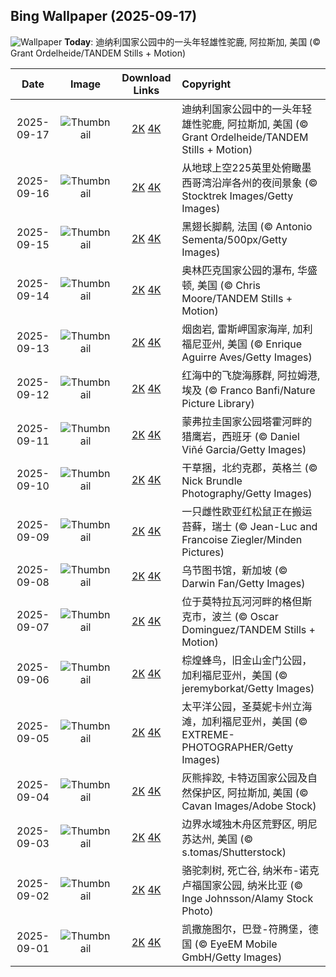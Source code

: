 ## Bing Wallpaper (2025-09-17)

![Wallpaper](https://cn.bing.com/th?id=OHR.YoungMoose_ZH-CN4639410217_UHD.jpg&w=1024) **Today**: 迪纳利国家公园中的一头年轻雄性驼鹿, 阿拉斯加, 美国 (© Grant Ordelheide/TANDEM Stills + Motion)

|    Date    |                                               Image                                                |                                                                                      Download Links                                                                                       | Copyright                                                                                       |
| :--------: | :------------------------------------------------------------------------------------------------: | :---------------------------------------------------------------------------------------------------------------------------------------------------------------------------------------: | :---------------------------------------------------------------------------------------------- |
| 2025-09-17 |     ![Thumbnail](https://cn.bing.com/th?id=OHR.YoungMoose_ZH-CN4639410217_UHD.jpg&w=384&h=216)     |         [2K](https://cn.bing.com/th?id=OHR.YoungMoose_ZH-CN4639410217_UHD.jpg&w=2560&h=1440) [4K](https://cn.bing.com/th?id=OHR.YoungMoose_ZH-CN4639410217_UHD.jpg&w=3840&h=2160)         | 迪纳利国家公园中的一头年轻雄性驼鹿, 阿拉斯加, 美国 (© Grant Ordelheide/TANDEM Stills + Motion) |
| 2025-09-16 |     ![Thumbnail](https://cn.bing.com/th?id=OHR.OzoneEarth_ZH-CN0993915980_UHD.jpg&w=384&h=216)     |         [2K](https://cn.bing.com/th?id=OHR.OzoneEarth_ZH-CN0993915980_UHD.jpg&w=2560&h=1440) [4K](https://cn.bing.com/th?id=OHR.OzoneEarth_ZH-CN0993915980_UHD.jpg&w=3840&h=2160)         | 从地球上空225英里处俯瞰墨西哥湾沿岸各州的夜间景象 (© Stocktrek Images/Getty Images)            |
| 2025-09-15 |      ![Thumbnail](https://cn.bing.com/th?id=OHR.Echasse_ZH-CN0670369582_UHD.jpg&w=384&h=216)       |            [2K](https://cn.bing.com/th?id=OHR.Echasse_ZH-CN0670369582_UHD.jpg&w=2560&h=1440) [4K](https://cn.bing.com/th?id=OHR.Echasse_ZH-CN0670369582_UHD.jpg&w=3840&h=2160)            | 黑翅长脚鹬, 法国 (© Antonio Sementa/500px/Getty Images)                                        |
| 2025-09-14 |    ![Thumbnail](https://cn.bing.com/th?id=OHR.HohWaterfall_ZH-CN0297269806_UHD.jpg&w=384&h=216)    |       [2K](https://cn.bing.com/th?id=OHR.HohWaterfall_ZH-CN0297269806_UHD.jpg&w=2560&h=1440) [4K](https://cn.bing.com/th?id=OHR.HohWaterfall_ZH-CN0297269806_UHD.jpg&w=3840&h=2160)       | 奥林匹克国家公园的瀑布, 华盛顿, 美国 (© Chris Moore/TANDEM Stills + Motion)                    |
| 2025-09-13 | ![Thumbnail](https://cn.bing.com/th?id=OHR.PointReyesSeashore_ZH-CN0076789582_UHD.jpg&w=384&h=216) | [2K](https://cn.bing.com/th?id=OHR.PointReyesSeashore_ZH-CN0076789582_UHD.jpg&w=2560&h=1440) [4K](https://cn.bing.com/th?id=OHR.PointReyesSeashore_ZH-CN0076789582_UHD.jpg&w=3840&h=2160) | 烟囱岩, 雷斯岬国家海岸, 加利福尼亚州, 美国 (© Enrique Aguirre Aves/Getty Images)               |
| 2025-09-12 |  ![Thumbnail](https://cn.bing.com/th?id=OHR.SpinnerDolphins_ZH-CN9731341241_UHD.jpg&w=384&h=216)   |    [2K](https://cn.bing.com/th?id=OHR.SpinnerDolphins_ZH-CN9731341241_UHD.jpg&w=2560&h=1440) [4K](https://cn.bing.com/th?id=OHR.SpinnerDolphins_ZH-CN9731341241_UHD.jpg&w=3840&h=2160)    | 红海中的飞旋海豚群, 阿拉姆港, 埃及 (© Franco Banfi/Nature Picture Library)                     |
| 2025-09-11 |  ![Thumbnail](https://cn.bing.com/th?id=OHR.ExtremaduraJamon_ZH-CN1559355133_UHD.jpg&w=384&h=216)  |   [2K](https://cn.bing.com/th?id=OHR.ExtremaduraJamon_ZH-CN1559355133_UHD.jpg&w=2560&h=1440) [4K](https://cn.bing.com/th?id=OHR.ExtremaduraJamon_ZH-CN1559355133_UHD.jpg&w=3840&h=2160)   | 蒙弗拉圭国家公园塔霍河畔的猎鹰岩，西班牙 (© Daniel Viñé Garcia/Getty Images)                   |
| 2025-09-10 |    ![Thumbnail](https://cn.bing.com/th?id=OHR.YorkshireHay_ZH-CN9097986997_UHD.jpg&w=384&h=216)    |       [2K](https://cn.bing.com/th?id=OHR.YorkshireHay_ZH-CN9097986997_UHD.jpg&w=2560&h=1440) [4K](https://cn.bing.com/th?id=OHR.YorkshireHay_ZH-CN9097986997_UHD.jpg&w=3840&h=2160)       | 干草捆，北约克郡，英格兰 (© Nick Brundle Photography/Getty Images)                             |
| 2025-09-09 |   ![Thumbnail](https://cn.bing.com/th?id=OHR.SwissSquirrel_ZH-CN1499344455_UHD.jpg&w=384&h=216)    |      [2K](https://cn.bing.com/th?id=OHR.SwissSquirrel_ZH-CN1499344455_UHD.jpg&w=2560&h=1440) [4K](https://cn.bing.com/th?id=OHR.SwissSquirrel_ZH-CN1499344455_UHD.jpg&w=3840&h=2160)      | 一只雌性欧亚红松鼠正在搬运苔藓，瑞士 (© Jean-Luc and Francoise Ziegler/Minden Pictures)        |
| 2025-09-08 |   ![Thumbnail](https://cn.bing.com/th?id=OHR.OrchardLibrary_ZH-CN3578982798_UHD.jpg&w=384&h=216)   |     [2K](https://cn.bing.com/th?id=OHR.OrchardLibrary_ZH-CN3578982798_UHD.jpg&w=2560&h=1440) [4K](https://cn.bing.com/th?id=OHR.OrchardLibrary_ZH-CN3578982798_UHD.jpg&w=3840&h=2160)     | 乌节图书馆，新加坡 (© Darwin Fan/Getty Images)                                                 |
| 2025-09-07 |     ![Thumbnail](https://cn.bing.com/th?id=OHR.BlueGdansk_ZH-CN3328928509_UHD.jpg&w=384&h=216)     |         [2K](https://cn.bing.com/th?id=OHR.BlueGdansk_ZH-CN3328928509_UHD.jpg&w=2560&h=1440) [4K](https://cn.bing.com/th?id=OHR.BlueGdansk_ZH-CN3328928509_UHD.jpg&w=3840&h=2160)         | 位于莫特拉瓦河河畔的格但斯克市，波兰 (© Oscar Dominguez/TANDEM Stills + Motion)                |
| 2025-09-06 |    ![Thumbnail](https://cn.bing.com/th?id=OHR.RufousHummer_ZH-CN1777072350_UHD.jpg&w=384&h=216)    |       [2K](https://cn.bing.com/th?id=OHR.RufousHummer_ZH-CN1777072350_UHD.jpg&w=2560&h=1440) [4K](https://cn.bing.com/th?id=OHR.RufousHummer_ZH-CN1777072350_UHD.jpg&w=3840&h=2160)       | 棕煌蜂鸟，旧金山金门公园，加利福尼亚州，美国 (© jeremyborkat/Getty Images)                     |
| 2025-09-05 |     ![Thumbnail](https://cn.bing.com/th?id=OHR.SunsetPier_ZH-CN1202083395_UHD.jpg&w=384&h=216)     |         [2K](https://cn.bing.com/th?id=OHR.SunsetPier_ZH-CN1202083395_UHD.jpg&w=2560&h=1440) [4K](https://cn.bing.com/th?id=OHR.SunsetPier_ZH-CN1202083395_UHD.jpg&w=3840&h=2160)         | 太平洋公园，圣莫妮卡州立海滩，加利福尼亚州，美国 (© EXTREME-PHOTOGRAPHER/Getty Images)         |
| 2025-09-04 |   ![Thumbnail](https://cn.bing.com/th?id=OHR.WrestlingBears_ZH-CN6430637848_UHD.jpg&w=384&h=216)   |     [2K](https://cn.bing.com/th?id=OHR.WrestlingBears_ZH-CN6430637848_UHD.jpg&w=2560&h=1440) [4K](https://cn.bing.com/th?id=OHR.WrestlingBears_ZH-CN6430637848_UHD.jpg&w=3840&h=2160)     | 灰熊摔跤, 卡特迈国家公园及自然保护区, 阿拉斯加, 美国 (© Cavan Images/Adobe Stock)              |
| 2025-09-03 |  ![Thumbnail](https://cn.bing.com/th?id=OHR.MinnesotaWaters_ZH-CN6078521418_UHD.jpg&w=384&h=216)   |    [2K](https://cn.bing.com/th?id=OHR.MinnesotaWaters_ZH-CN6078521418_UHD.jpg&w=2560&h=1440) [4K](https://cn.bing.com/th?id=OHR.MinnesotaWaters_ZH-CN6078521418_UHD.jpg&w=3840&h=2160)    | 边界水域独木舟区荒野区, 明尼苏达州, 美国 (© s.tomas/Shutterstock)                              |
| 2025-09-02 |   ![Thumbnail](https://cn.bing.com/th?id=OHR.DeadvleiTrees_ZH-CN0967414858_UHD.jpg&w=384&h=216)    |      [2K](https://cn.bing.com/th?id=OHR.DeadvleiTrees_ZH-CN0967414858_UHD.jpg&w=2560&h=1440) [4K](https://cn.bing.com/th?id=OHR.DeadvleiTrees_ZH-CN0967414858_UHD.jpg&w=3840&h=2160)      | 骆驼刺树, 死亡谷, 纳米布-诺克卢福国家公园, 纳米比亚 (© Inge Johnsson/Alamy Stock Photo)        |
| 2025-09-01 |  ![Thumbnail](https://cn.bing.com/th?id=OHR.FieldKaiserstuhl_ZH-CN0467488834_UHD.jpg&w=384&h=216)  |   [2K](https://cn.bing.com/th?id=OHR.FieldKaiserstuhl_ZH-CN0467488834_UHD.jpg&w=2560&h=1440) [4K](https://cn.bing.com/th?id=OHR.FieldKaiserstuhl_ZH-CN0467488834_UHD.jpg&w=3840&h=2160)   | 凯撒施图尔，巴登-符腾堡，德国 (© EyeEM Mobile GmbH/Getty Images)                               |
